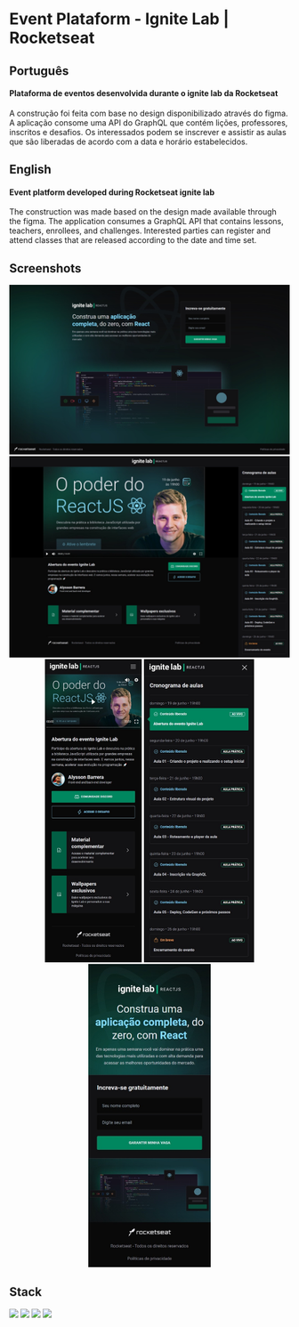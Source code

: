 # Event Plataform - Ignite Lab | Rocketseat

## Português

#### Plataforma de eventos desenvolvida durante o ignite lab da Rocketseat

A construção foi feita com base no design disponibilizado através do figma. A aplicação consome uma API do GraphQL que contém lições, professores, inscritos e desafios. Os interessados podem se inscrever e assistir as aulas que são liberadas de acordo com a data e horário estabelecidos.

## English

#### Event platform developed during Rocketseat ignite lab

The construction was made based on the design made available through the figma. The application consumes a GraphQL API that contains lessons, teachers, enrollees, and challenges. Interested parties can register and attend classes that are released according to the date and time set.

## Screenshots

<div align="center">
  <div>
    <img width="600px" src="./assets/print-1.jpeg" alt="Print da página de inscrição rodando na web na versão desktop"/>
    <img width="600px" src="./assets/print-2.jpeg" alt="Print da página de aula rodando na web na versão desktop"/>
  </div>
  <div>
    <img height="545px" src="./assets/print-mobile-1.jpeg" alt="Print da página de aula rodando na web na versão mobile"/>
    <img height="545px" src="./assets/print-mobile-2.jpeg" alt="Print do menu expandido da página de aula rodando na web na versão mobile"/>
    <img height="545px" src="./assets/print-mobile-3.jpeg" alt="Print da página de inscrição rodando na web na versão mobile"/>
  </div>
</div>
  
## Stack

<img width="30px" src="https://cdn.jsdelivr.net/gh/devicons/devicon/icons/react/react-original.svg"/> <img width="30px" src="https://cdn.jsdelivr.net/gh/devicons/devicon/icons/redux/redux-original.svg"/> <img width="30px" src="https://cdn.jsdelivr.net/gh/devicons/devicon/icons/tailwindcss/tailwindcss-plain.svg" /> <img width="30px" src="https://cdn.jsdelivr.net/gh/devicons/devicon/icons/graphql/graphql-plain.svg" />
